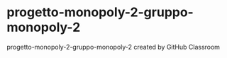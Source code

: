 # progetto-monopoly-2-gruppo-monopoly-2
progetto-monopoly-2-gruppo-monopoly-2 created by GitHub Classroom
